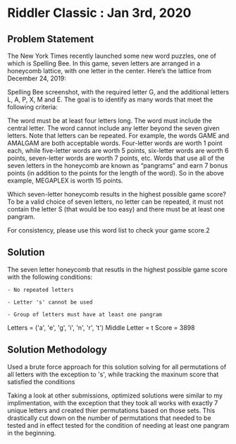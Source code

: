 # Riddler Classic : Jan 3rd, 2020




## Problem Statement

The New York Times recently launched some new word puzzles, one of which is Spelling Bee. In this game, seven letters are arranged in a honeycomb lattice, with one letter in the center. Here’s the lattice from December 24, 2019:

Spelling Bee screenshot, with the required letter G, and the additional letters L, A, P, X, M and E.
The goal is to identify as many words that meet the following criteria:

The word must be at least four letters long.
The word must include the central letter.
The word cannot include any letter beyond the seven given letters.
Note that letters can be repeated. For example, the words GAME and AMALGAM are both acceptable words. Four-letter words are worth 1 point each, while five-letter words are worth 5 points, six-letter words are worth 6 points, seven-letter words are worth 7 points, etc. Words that use all of the seven letters in the honeycomb are known as “pangrams” and earn 7 bonus points (in addition to the points for the length of the word). So in the above example, MEGAPLEX is worth 15 points.

Which seven-letter honeycomb results in the highest possible game score? To be a valid choice of seven letters, no letter can be repeated, it must not contain the letter S (that would be too easy) and there must be at least one pangram.

For consistency, please use this word list to check your game score.2


## Solution

The seven letter honeycomb that resutls in the highest possible game score with the following conditions:

    - No repeated letters

    - Letter 's' cannot be used

    - Group of letters must have at least one pangram


Letters = ('a', 'e', 'g', 'i', 'n', 'r', 't')
Middle Letter = t
Score = 3898


## Solution Methodology

Used a brute force approach for this solution solving for all permutations of all letters with the exception to 's', while tracking the maxinum score that satisfied the conditions

Taking a look at other submissions, optimized solutions were similar to my implimentation, with the exception that they took all works with exactly 7 unique letters and created thier permutations based on those sets.  This drastically cut down on the number of permutations that needed to be tested and in effect tested for the condition of needing at least one pangram in the beginning.
